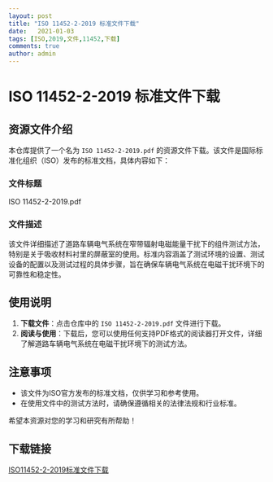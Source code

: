 ```yaml
---
layout: post
title: "ISO 11452-2-2019 标准文件下载"
date:   2021-01-03
tags: [ISO,2019,文件,11452,下载]
comments: true
author: admin
---
```

# ISO 11452-2-2019 标准文件下载

## 资源文件介绍

本仓库提供了一个名为 `ISO 11452-2-2019.pdf` 的资源文件下载。该文件是国际标准化组织（ISO）发布的标准文档，具体内容如下：

### 文件标题
ISO 11452-2-2019.pdf

### 文件描述
该文件详细描述了道路车辆电气系统在窄带辐射电磁能量干扰下的组件测试方法，特别是关于吸收材料衬里的屏蔽室的使用。标准内容涵盖了测试环境的设置、测试设备的配置以及测试过程的具体步骤，旨在确保车辆电气系统在电磁干扰环境下的可靠性和稳定性。

## 使用说明

1. **下载文件**：点击仓库中的 `ISO 11452-2-2019.pdf` 文件进行下载。
2. **阅读与使用**：下载后，您可以使用任何支持PDF格式的阅读器打开文件，详细了解道路车辆电气系统在电磁干扰环境下的测试方法。

## 注意事项

- 该文件为ISO官方发布的标准文档，仅供学习和参考使用。
- 在使用文件中的测试方法时，请确保遵循相关的法律法规和行业标准。

希望本资源对您的学习和研究有所帮助！

## 下载链接

[ISO11452-2-2019标准文件下载](https://pan.quark.cn/s/73c9d545f917)